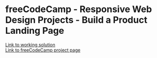 # freeCodeCamp - Responsive Web Design Projects - Build a Product Landing Page
[Link to working solution](https://attilacs.github.io/fcc_product_landing_page/)\
[Link to freeCodeCamp project page](https://www.freecodecamp.org/learn/responsive-web-design/responsive-web-design-projects/build-a-product-landing-page)